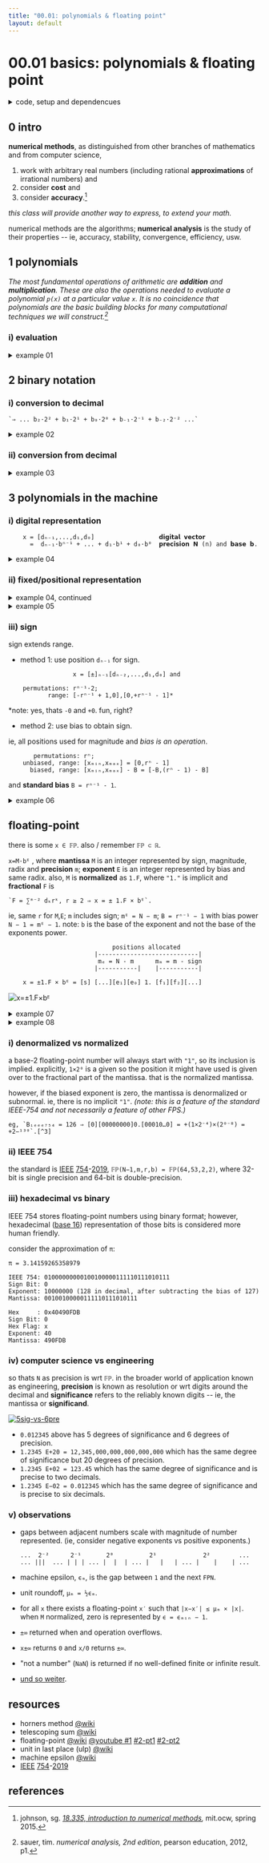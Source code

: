 ```yaml
---
title: "00.01: polynomials & floating point"
layout: default
---
```


# 00.01 basics: polynomials & floating point

<details>

<summary>code, setup and dependencues</summary>

```python
if True: # settings for the people
  import matplotlib.pyplot as plt
  import numpy as np
```

```python
def img_fps():
  es = [-2,-1,0,1,2]
  ms = np.arange(1,2,0.125) # implicit 1 + 3 position binary fractional
  zeros = np.zeros_like(ms)

  # plot
  plt.close("all")
  plt.figure(figsize=(20,2))

  plt.plot([0,8],[0,0],color="0.5")
  for e in es:
    xs = ms*pow(2,e)  # + mantissa x base^e
    plt.scatter(xs,zeros,marker="|",s=500)
    s_e = "$2^{" + f"{e}" + "}$"
    plt.text(xs.min(),.015,s_e,size="xx-large")

  plt.axis("off")
  plt.show()
```

</details>

## 0 intro

<b>numerical methods</b>, as distinguished from other branches of mathematics and from computer science,

1. work with arbitrary real numbers (including rational <b>approximations</b> of irrational numbers) and
2. consider <b>cost</b> and
3. consider <b>accuracy</b>.[^1]

<i>this class will provide another way to express, to extend your math.</i>

numerical methods are the algorithms; <b>numerical analysis</b> is the study of their properties -- ie, accuracy, stability, convergence, efficiency, usw.

## 1 polynomials

<i>The most fundamental operations of arithmetic are <b>addition</b> and <b>multiplication</b>. These are also the operations needed to evaluate a polynomial `p(x)` at a particular value `x`. It is no coincidence that polynomials are the basic building blocks for many computational techniques we will construct.[^2]</i>

### i) evaluation

<details><summary>example 01</summary><br/>

consider: `p(x) = a₄x⁴ + a₃x³ + a₂x² + a₁x + a₀`

with computational considerations:

1. <b>approximate</b> `p(x)` at `x` while
2. minimizing <b>operations</b> and
3. maximizing <b>accuracy</b>.

wrt operations,

- method 1, step individually:
  - `p(x) = a₄·x·x·x·x + a₃·x·x·x + a₂·x·x + a₁·x + a₀ ↦ 14` operations.

- method 2, cache and reuse:
  - `x₂ = x·x, x₃ = x₂·x, x₄ = x₃·x ↦ 3` operations;
  - `p₄ = a₄·x₄, p₃ = a₃·x₃, p₂ = a₂·x₂, p₁ = a₁·x₁ ↦ 4` operations;
  - `p(x) = p₄ + p₃ + p₂ + p₁ + a₀ ↦ 4` operations `↦ 11` operations total.

- method 3, nested multiplication ([horners method](https://en.wikipedia.org/wiki/Horner%27s_method)):
  - `p(x) = (((a₄·x + a₃)·x + a₂)·x + a₁)·x + a₀ ↦ 8` operations.

</details>

## 2 binary notation

### i) conversion to decimal

    `⇒ ... b₂·2² + b₁·2¹ + b₀·2⁰ + b₋₁·2⁻¹ + b₋₂·2⁻² ...`

<details><summary>example 02</summary><br/>

evaluate `111.11₂`.

```
       integer: 1·2² + 1·2¹ + 1·2⁰ = 4 + 2 + 1 = 7₁₀.
    fractional: 1·2⁻¹ + 1·2⁻² = ½ + ¼ = (¾)₁₀.

        111.11₂ ⇒ 7₁₀ + (¾)₁₀ = 7.75₁₀.
```

</details>

### ii) conversion from decimal

<details><summary>example 03</summary><br/>

evaluate `111.25₁₀`.

```
       integer:  111·½ = 55 R 1
                      55·½ = 27 R 1
                  27·½ = 13 R 1
                  13·½ =  6 R 1
                   6·½ =  3 R 0
                   3·½ =  1 R 1
                   1·½ =  1 R 1
                 111₁₀ ⇒ 1101111₂, remainders in reverse order.

    fractional: 0.25·2 = 0.50 + 0
                0.50·2 = 0.00 + 1
                0.25₁₀ ⇒ 0.01₂,    integers in order from left to right.

              111.25₁₀ ⇒ 1101111₂ + 0.01₂ = 1101111.01₂.
```

</details>

## 3 polynomials in the machine

### i) digital representation

```
    x = [dₙ₋₁,...,d₁,d₀]                  𝗱𝗶𝗴𝗶𝘁𝗮𝗹 𝘃𝗲𝗰𝘁𝗼𝗿
      =  dₙ₋₁·bⁿ⁻¹ + ... + d₁·b¹ + d₀·b⁰  𝗽𝗿𝗲𝗰𝗶𝘀𝗶𝗼𝗻 𝗡 (n) and 𝗯𝗮𝘀𝗲 𝗯.
```

<details><summary>example 04</summary><br/>

- base 10: `500₁₀ = [5,0,0]; [5] = 5₁₀`.
- base 02: `[1,0,1] = 101₂ = 1·2² + 0·2¹ + 1·2⁰ = 4 + 0 + 1 = 5₁₀`.

</details>

### ii) fixed/positional representation

<details><summary>example 04, continued</summary><br/>

- base 02: `101`<mark>`₂`</mark>` = 1·`<mark>`2`</mark>`² + 0·`<mark>`2`</mark>`¹ + 1·`<mark>`2`</mark>`⁰`

where RHS is <b>fixed representation</b> and LH subscript is the base or <b>radix</b> `r`.

additionally, precision `N ≥ 1`, `r ≥ 2` such that

    `x = ∑ⁿ dₖrᵏ has rⁿ 𝗽𝗲𝗿𝗺𝘂𝘁𝗮𝘁𝗶𝗼𝗻𝘀`

and can also be written as

    `rⁿ = (r-1)·`<mark>`(rⁿ⁻¹)`</mark>` + (rⁿ⁻¹) = [r-1]ₙ₋₁·`<mark>`[r]ₙ₋₂ ... [r]₁[r]₀`</mark>` + [r]₋₁[r]₋₂ ... [r]ₙ₋₂[r]ₙ₋₁`

where subscripts denote position wrt exponent.

</details>

<details><summary>example 05</summary><br/>

describe set where `N=3`, `r=2`.

```
    permutations: rⁿ = 2³ = 8
                     = (r-1)·r₁·r₀ + r₋₁·r₋₂ = (2-1)·2·2 + 2·2 = 4 + 4 = 8 ✓

                     = {000,001,010,011,100,101,110,111};

       magnitude: ∑ⁿ⁻¹ dₖrᵏ ≤ ∑ⁿ⁻¹ (r-1)rᵏ = rⁿ - 1 ⇒ range* [0,rⁿ - 1] = [0,7]₁₀.
```

*note: "range of magnitude" of `x` is also "range" of `x` bc representation of this `x` does not allow for sign.

</details>

### iii) sign

sign extends range.

- method 1: use position `dₙ₋₁` for sign.

```
                  x = [±]ₙ₋₁[dₙ₋₂,...,d₁,d₀] and

    permutations: rⁿ⁻¹·2;
           range: [-rⁿ⁻¹ + 1,0],[0,+rⁿ⁻¹ - 1]*
```

*note: yes, thats `-0` and `+0`. fun, right?

- method 2: use bias to obtain sign.

ie, all positions used for magnitude and <i>bias is an operation</i>.

```
       permutations: rⁿ;
    unbiased, range: [xₘᵢₙ,xₘₐₓ] = [0,rⁿ - 1]
      biased, range: [xₘᵢₙ,xₘₐₓ] - B = [-B,(rⁿ - 1) - B]
```

and <b>standard bias</b> `B = rⁿ⁻¹ - 1`.

<details><summary>example 06</summary><br/>

example 06 extends example 05 wrt standard bias.

```
           B = rⁿ⁻¹ - 1 = (2)⁽³⁻¹⁾ - 1 = 4 - 1 = 3 and
    range: [000,111]₂ ↦ [0,7]₁₀ − B = [−3,+4]₁₀.
```

</details>

## floating-point

there is some `x ∈ 𝔽ℙ`. also / remember `𝔽ℙ ⊂ ℝ`.

`x=M·bᴱ` , where <b>mantissa</b> `M` is an integer represented by sign, magnitude, radix and <b>precision</b> `m`; <b>exponent</b> `E` is an integer represented by bias and same radix. also, `M` is <b>normalized</b> as `1.F`, where `"1."` is implicit and <b>fractional</b> `F` is

    `F = ∑ᵐ⁻² dₖrᵏ, r ≥ 2 ⇒ x = ± 1.F × bᴱ`.

ie, same `r` for `M`,`E`; `m` includes sign; `mᴱ = N − m`; `B = rⁿ⁻¹ − 1` with bias power `N − 1 = mᴱ − 1`. note: `b` is the base of the exponent and not the base of the exponents power.

```
                             positions allocated      
                        |----------------------------|
                         mₑ = N - m      mₘ = m - sign
                        |-----------|    |-----------|
                                                      
    x = ±1.F × bᴱ = [s] [...][e₁][e₀] 1. [f₁][f₂][...]
```

![x=±1.F×bᴱ](_img/0001_401.png)

<details><summary>example 07</summary><br/>

[![x7-que](_img/0001_x07.png)]()
[![x7-ans](_img/0001_x07a.png)]()

</details>

<details><summary>example 08</summary><br/>

[![x8-que](_img/0001_x08.png)]()
[![x8-ans](_img/0001_x08a.png)]()

</details>

### i) denormalized vs normalized

a base-2 floating-point number will always start with `"1"`, so its inclusion is implied. explicitly, `1×2⁰` is a given so the position it might have used is given over to the fractional part of the mantissa. that is the normalized mantissa.

however, if the biased exponent is zero, the mantissa is denormalized or subnormal. ie, there is no implicit `"1"`. <i>(note: this is a feature of the standard IEEE-754 and not necessarily a feature of other FPS.)</i>

    eg, `Bᵢₑₑₑ₇₅₄ = 126 ⇒ [0][00000000]0.[00010…0] = +(1×2⁻⁴)×(2⁰⁻ᴮ) = +2−¹³⁰`.[^3]

### ii) IEEE 754

the standard is [IEEE](https://www.ieee.org/) [754](https://en.wikipedia.org/wiki/IEEE_754)-[2019](https://standards.ieee.org/ieee/754/6210/), `𝔽ℙ(N−1,m,r,b) = 𝔽ℙ(64,53,2,2)`, where 32-bit is single precision and 64-bit is double-precision.

### iii) hexadecimal vs binary

IEEE 754 stores floating-point numbers using binary format; however, hexadecimal ([base 16](https://en.wikipedia.org/wiki/Hexadecimal)) representation of those bits is considered more human friendly.

consider the approximation of `π`:

```
π = 3.14159265358979

IEEE 754: 01000000000100100000111110111010111
Sign Bit: 0
Exponent: 10000000 (128 in decimal, after subtracting the bias of 127)
Mantissa: 00100100000111110111010111

Hex     : 0x40490FDB
Sign Bit: 0
Hex Flag: x
Exponent: 40
Mantissa: 490FDB
```

### iv) computer science vs engineering

so thats `N` as precision is wrt `𝔽ℙ`. in the broader world of application known as engineering, <b>precision</b> is known as resolution or wrt digits around the decimal and <b>significance</b> refers to the reliably known digits -- ie, the mantissa or <b>significand</b>.

[![5sig-vs-6pre](_img/0001_4iv.png)]()

- `0.012345` above has 5 degrees of significance and 6 degrees of precision.
- `1.2345 E+20 = 12,345,000,000,000,000,000` which has the same degree of significance but 20 degrees of precision.
- `1.2345 E+02 = 123.45` which has the same degree of significance and is precise to two decimals.
- `1.2345 E−02 = 0.012345` which has the same degree of significance and is precise to six decimals.

### v) observations

- gaps between adjacent numbers scale with magnitude of number represented. (ie, consider negative exponents vs positive exponents.)

    `...  2⁻²      2⁻¹       2⁰          2¹             2²        ...` <br/>
    `... |||  ... | | | ... |  |  | ... |   |   | ... |    |    | ...`

- machine epsilon, `ϵₘ`, is the gap between `1` and the next `FPN`.
- unit roundoff, `μₘ = ½ϵₘ`.
- for all `x` there exists a floating-point `x′` such that `|x−x′| ≤ μₘ × |x|`.
when `M` normalized, zero is represented by `ϵ = ϵₘᵢₙ − 1`.
- `±∞` returned when and operation overflows.
- `x±∞` returns `0` and `x/0`  returns `±∞`.
- "not a number" (`NaN`) is returned if no well-defined finite or infinite result.
- [und so weiter](https://dict.leo.org/german-english/und%20so%20weiter).

## resources

- horners method [@wiki](https://en.wikipedia.org/wiki/Horner%27s_method)
- telescoping sum [@wiki](https://en.wikipedia.org/wiki/Telescoping_series)
- floating-point [@wiki](https://en.wikipedia.org/wiki/Floating-point_arithmetic) [@youtube #1](https://www.youtube.com/watch?v=dQhj5RGtag0) [#2-pt1](https://www.youtube.com/watch?v=gc1Nl3mmCuY) [#2-pt2](https://www.youtube.com/watch?v=b2FgF2sUoS8)
- unit in last place (ulp) [@wiki](https://en.wikipedia.org/wiki/Unit_in_the_last_place)
- machine epsilon [@wiki](https://en.wikipedia.org/wiki/Machine_epsilon)
- [IEEE](https://www.ieee.org/) [754](https://en.wikipedia.org/wiki/IEEE_754)-[2019](https://standards.ieee.org/ieee/754/6210/)

## references

[^1]: johnson, sg. <i>[18.335, introduction to numerical methods](https://ocw.mit.edu/courses/18-335j-introduction-to-numerical-methods-spring-2019/),</i> mit.ocw, spring 2015.
[^2]: sauer, tim. <i>numerical analysis, 2nd edition</i>, pearson education, 2012, p1.
[^3]: nerdfirst. <i>[denormal numbers](https://www.youtube.com/watch?v=b2FgF2sUoS8)</i>, [0612 tv](https://www.youtube.com/@NERDfirst), 2020.
